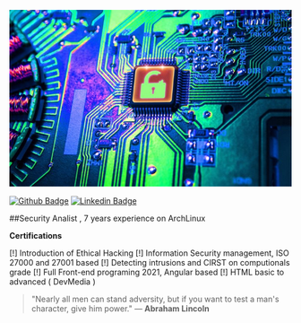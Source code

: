 ![Security Analist](https://github.com/wolf-project/DotfilesLinux/blob/master/Screenshots/infosecimg.png)

[![Github Badge](https://img.shields.io/badge/-Github-000?style=flat-square&logo=Github&logoColor=white&link=https://github.com/wolf-project)](https://github.com/wolf-project)
[![Linkedin Badge](https://img.shields.io/badge/-LinkedIn-blue?style=flat-square&logo=Linkedin&logoColor=white&link=https://www.linkedin.com/in/consuegravictor/)](https://www.linkedin.com/in/consuegravictor/)

##Security Analist , 7 years experience on ArchLinux

**Certifications**
  
  [!] Introduction of Ethical Hacking
  [!] Information Security management, ISO 27000 and 27001 based
  [!] Detecting intrusions and CIRST on computionals grade
  [!] Full Front-end programing 2021, Angular based
  [!] HTML basic to advanced ( DevMedia )


>"Nearly all men can stand adversity, but if you want to test a man's character, give him power." — **Abraham Lincoln**

